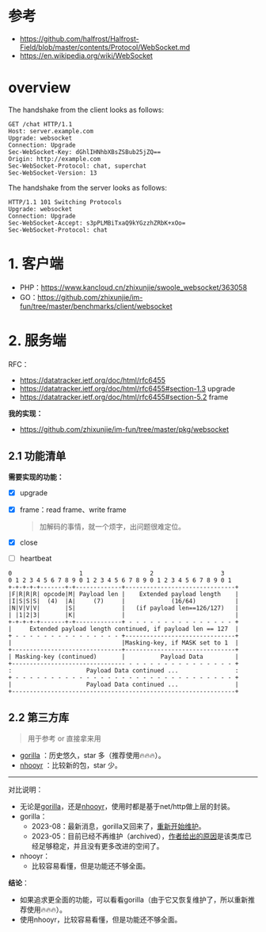 # 参考

- https://github.com/halfrost/Halfrost-Field/blob/master/contents/Protocol/WebSocket.md
- https://en.wikipedia.org/wiki/WebSocket

# overview

The handshake from the client looks as follows:

~~~shell
GET /chat HTTP/1.1
Host: server.example.com
Upgrade: websocket
Connection: Upgrade
Sec-WebSocket-Key: dGhlIHNhbXBsZSBub25jZQ==
Origin: http://example.com
Sec-WebSocket-Protocol: chat, superchat
Sec-WebSocket-Version: 13
~~~

 The handshake from the server looks as follows:

~~~shell
HTTP/1.1 101 Switching Protocols
Upgrade: websocket
Connection: Upgrade
Sec-WebSocket-Accept: s3pPLMBiTxaQ9kYGzzhZRbK+xOo=
Sec-WebSocket-Protocol: chat
~~~

# 1. 客户端

- PHP：https://www.kancloud.cn/zhixunjie/swoole_websocket/363058
- GO：https://github.com/zhixunjie/im-fun/tree/master/benchmarks/client/websocket

# 2. 服务端

RFC：

- https://datatracker.ietf.org/doc/html/rfc6455
- https://datatracker.ietf.org/doc/html/rfc6455#section-1.3 upgrade
- https://datatracker.ietf.org/doc/html/rfc6455#section-5.2 frame

**我的实现：**

- https://github.com/zhixunjie/im-fun/tree/master/pkg/websocket

## 2.1 功能清单

**需要实现的功能：**

- [x] upgrade

- [x] frame：read frame、write frame

  > 加解码的事情，就一个烦字，出问题很难定位。

- [x] close

- [ ] heartbeat

~~~shell
0                   1                   2                   3
0 1 2 3 4 5 6 7 8 9 0 1 2 3 4 5 6 7 8 9 0 1 2 3 4 5 6 7 8 9 0 1
+-+-+-+-+-------+-+-------------+-------------------------------+
|F|R|R|R| opcode|M| Payload len |    Extended payload length    |
|I|S|S|S|  (4)  |A|     (7)     |             (16/64)           |
|N|V|V|V|       |S|             |   (if payload len==126/127)   |
| |1|2|3|       |K|             |                               |
+-+-+-+-+-------+-+-------------+ - - - - - - - - - - - - - - - +
|     Extended payload length continued, if payload len == 127  |
+ - - - - - - - - - - - - - - - +-------------------------------+
|                               |Masking-key, if MASK set to 1  |
+-------------------------------+-------------------------------+
| Masking-key (continued)       |          Payload Data         |
+-------------------------------- - - - - - - - - - - - - - - - +
:                     Payload Data continued ...                :
+ - - - - - - - - - - - - - - - - - - - - - - - - - - - - - - - +
|                     Payload Data continued ...                |
+---------------------------------------------------------------+
~~~

## 2.2 第三方库

> 用于参考 or 直接拿来用

- [gorilla](research/websocket库_gorilla.md)  ：历史悠久，star 多（推荐使用🔥🔥🔥）。
- [nhooyr](research/websocket库_nhooyr.md) ：比较新的包，star 少。

---

对比说明：

- 无论是[gorilla](https://github.com/gorilla/websocket/blob/master/examples/echo/server.go)，还是[nhooyr](https://github.com/nhooyr/websocket)，使用时都是基于net/http做上层的封装。
- gorilla：
  - 2023-08：最新消息，gorilla又回来了，[重新开始维护](https://github.com/gorilla#gorilla-toolkit)。
  - 2023-05：目前已经不再维护（archived），[作者给出的原因](https://github.com/gorilla#gorilla-toolkit)是该类库已经足够稳定，并且没有更多改进的空间了。
- nhooyr：
  - 比较容易看懂，但是功能还不够全面。

**结论**：

- 如果追求更全面的功能，可以看看gorilla（由于它又恢复维护了，所以重新推荐使用🔥🔥🔥）。
- 使用nhooyr，比较容易看懂，但是功能还不够全面。

